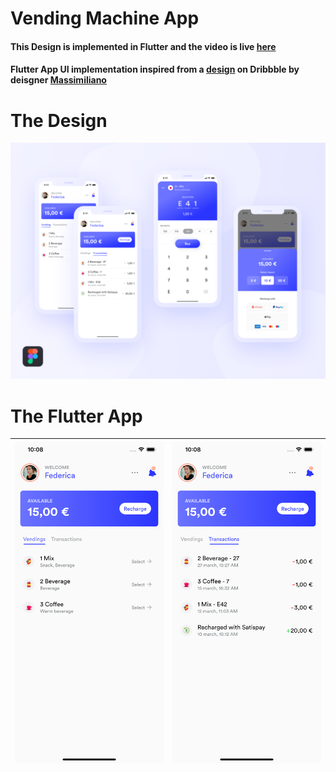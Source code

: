 # Vending Machine App

#### This Design is implemented in Flutter and the video is live [here](https://youtu.be/3gOeuk7YmRU)

#### Flutter App UI implementation inspired from a [design](https://dribbble.com/shots/12120991--Vending-Machine-Freebie-UI-Kit) on Dribbble by deisgner [Massimiliano](https://dribbble.com/mbolognesi)

# The Design
 

![Alt text](/design.png)
# The Flutter App
| ![Alt text](/Screenshot1.png) | ![Alt text](Screenshot2.png) |
| ------------- | ------------- |
